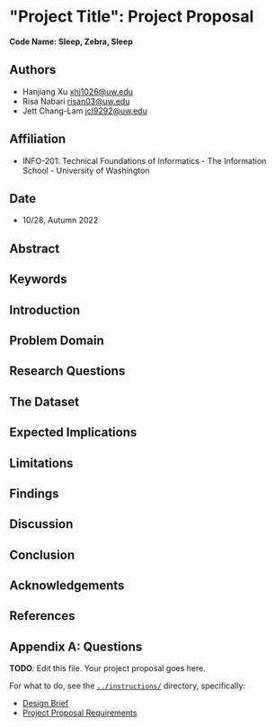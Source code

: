 # "Project Title": Project Proposal
**Code Name: Sleep, Zebra, Sleep**
## Authors
  * Hanjiang Xu   xhj1026@uw.edu
  * Risa Nabari   risan03@uw.edu
  * Jett Chang-Lam  jcl9292@uw.edu
## Affiliation
  * INFO-201: Technical Foundations of Informatics - The Information School - University of Washington
## Date
  * 10/28, Autumn 2022
## Abstract

## Keywords

## Introduction

## Problem Domain

## Research Questions

## The Dataset

## Expected Implications

## Limitations

## Findings

## Discussion

## Conclusion

## Acknowledgements

## References

## Appendix A: Questions

**TODO**: Edit this file. Your project proposal goes here.

For what to do, see the [`../instructions/`](../instructions/) directory, specifically:

* [Design Brief](../instructions/project-design-brief.pdf)
* [Project Proposal Requirements](../instructions/p01-proposal-requirements.md)
